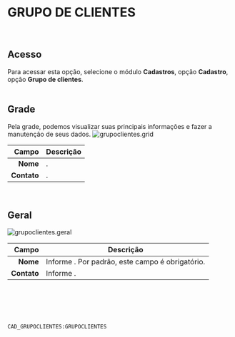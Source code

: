 # GRUPO DE CLIENTES
<br>

## Acesso
Para acessar esta opção, selecione o módulo **Cadastros**, opção **Cadastro**, opção **Grupo de clientes**.
<br>
<br>

## Grade
Pela grade, podemos visualizar suas principais informações e fazer a manutenção de seus dados.
![grupoclientes.grid](https://raw.githubusercontent.com/netforcews/docs-siscom/master/cadastros/imagens/grupoclientes.grid.png)

Campo | Descrição
--:|---
**Nome** | .
**Contato** | .
<br>

## Geral
![grupoclientes.geral](https://raw.githubusercontent.com/netforcews/docs-siscom/master/cadastros/imagens/grupoclientes.geral.png)

Campo | Descrição
--:|---
**Nome** | Informe . Por padrão, este campo é obrigatório.
**Contato** | Informe .
<br>
<br>
<br>
<br>

```CAD_GRUPOCLIENTES:GRUPOCLIENTES```
